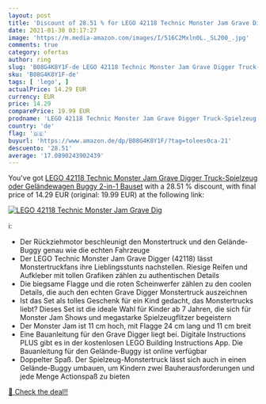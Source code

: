 ```yaml
---
layout: post
title: 'Discount of 28.51 % for LEGO 42118 Technic Monster Jam Grave Dig'
date: 2021-01-30 03:17:27
image: 'https://m.media-amazon.com/images/I/516C2Mxln0L._SL200_.jpg'
comments: true
category: ofertas
author: ring
slug: 'B08G4K8Y1F-de LEGO 42118 Technic Monster Jam Grave Digger Truck-...'
sku: 'B08G4K8Y1F-de'
tags: [ 'lego', ]
actualPrice: 14.29 EUR
currency: EUR
price: 14.29
comparePrice: 19.99 EUR
prodname: 'LEGO 42118 Technic Monster Jam Grave Digger Truck-Spielzeug oder Geländewagen Buggy  2-in-1 Bauset'
country: 'de'
flag: '🇩🇪'
buyurl: 'https://www.amazon.de/dp/B08G4K8Y1F/?tag=tolees0ca-21'
descuento: '28.51'
average: '17.0890243902439'
---
```


You've got [LEGO 42118 Technic Monster Jam Grave Digger Truck-Spielzeug oder Geländewagen Buggy  2-in-1 Bauset](https://www.amazon.de/dp/B08G4K8Y1F/?tag=tolees0ca-21) with a  28.51 % discount, with final price of 14.29 EUR (original: 19.99 EUR) at the following link:

[![LEGO 42118 Technic Monster Jam Grave Dig](https://m.media-amazon.com/images/I/516C2Mxln0L._SL200_.jpg)](https://www.amazon.de/dp/B08G4K8Y1F/?tag=tolees0ca-21)

ℹ️:

- Der Rückziehmotor beschleunigt den Monstertruck und den Gelände-Buggy genau wie die echten Fahrzeuge
- Der LEGO Technic Monster Jam Grave Digger (42118) lässt Monstertruckfans ihre Lieblingsstunts nachstellen. Riesige Reifen und Aufkleber mit tollen Grafiken zählen zu authentischen Details
- Die biegsame Flagge und die roten Scheinwerfer zählen zu den coolen Details, die auch den echten Grave Digger Monstertruck auszeichnen
- Ist das Set als tolles Geschenk für ein Kind gedacht, das Monstertrucks liebt? Dieses Set ist die ideale Wahl für Kinder ab 7 Jahren, die sich für Monster Jam Shows und megastarke Spielzeugflitzer begeistern
- Der Monster Jam ist 11 cm hoch, mit Flagge 24 cm lang und 11 cm breit
- Eine Bauanleitung für den Grave Digger liegt bei. Digitale Instructions PLUS gibt es in der kostenlosen LEGO Building Instructions App. Die Bauanleitung für den Gelände-Buggy ist online verfügbar
- Doppelter Spaß. Der Spielzeug-Monstertruck lässt sich auch in einen Gelände-Buggy umbauen, um Kindern zwei Bauherausforderungen und jede Menge Actionspaß zu bieten

[🛒 Check the deal!!](https://www.amazon.de/dp/B08G4K8Y1F/?tag=tolees0ca-21)
